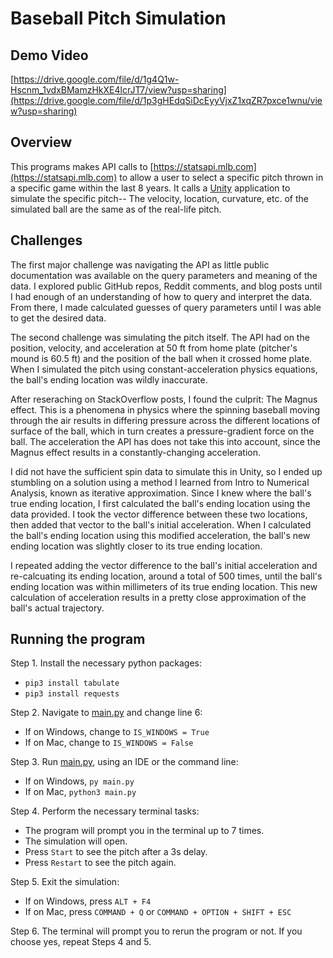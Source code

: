 # Baseball Pitch Simulation

## Demo Video
[https://drive.google.com/file/d/1g4Q1w-Hscnm_1vdxBMamzHkXE4lcrJT7/view?usp=sharing](https://drive.google.com/file/d/1p3gHEdqSiDcEyyVjxZ1xqZR7pxce1wnu/view?usp=sharing)

## Overview
This programs makes API calls to [https://statsapi.mlb.com](https://statsapi.mlb.com) to allow a user to select a specific pitch thrown in a specific game within the last 8 years. It calls a [Unity](https://unity.com) application to simulate the specific pitch-- The velocity, location, curvature, etc. of the simulated ball are the same as of the real-life pitch.

## Challenges
The first major challenge was navigating the API as little public documentation was available on the query parameters and meaning of the data. 
I explored public GitHub repos, Reddit comments, and blog posts until I had enough of an understanding of how to query and interpret the data. From there, I made calculated guesses of query parameters until I was able to get the desired data.

The second challenge was simulating the pitch itself. The API had on the position, velocity, and acceleration at 50 ft from home plate (pitcher's mound is 60.5 ft) and the position of the ball when it crossed home plate. When I simulated the pitch using constant-acceleration physics equations, the ball's ending location was wildly inaccurate. 

After reseraching on StackOverflow posts, I found the culprit: The Magnus effect. This is a phenomena in physics where the spinning baseball moving through the air results in differing pressure across the different locations of surface of the ball, which in turn creates a pressure-gradient force on the ball. The acceleration the API has does not take this into account, since the Magnus effect results in a constantly-changing acceleration.

I did not have the sufficient spin data to simulate this in Unity, so I ended up stumbling on a solution using a method I learned from Intro to Numerical Analysis, known as iterative approximation. Since I knew where the ball's true ending location, I first calculated the ball's ending location using the data provided. I took the vector difference between these two locations, then added that vector to the ball's initial acceleration. When I calculated the ball's ending location using this modified acceleration, the ball's new ending location was slightly closer to its true ending location. 

I repeated adding the vector difference to the ball's initial acceleration and re-calcuating its ending location, around a total of 500 times, until the ball's ending location was within millimeters of its true ending location. This new calculation of acceleration results in a pretty close approximation of the ball's actual trajectory.


## Running the program
Step 1. Install the necessary python packages:
* `pip3 install tabulate`
* `pip3 install requests`

Step 2. Navigate to [main.py](main.py) and change line 6:
* If on Windows, change to `IS_WINDOWS = True` 
* If on Mac, change to `IS_WINDOWS = False` 

Step 3. Run [main.py](main.py), using an IDE or the command line:
* If on Windows, `py main.py`
* If on Mac, `python3 main.py`

Step 4. Perform the necessary terminal tasks:
* The program will prompt you in the terminal up to 7 times. 
* The simulation will open. 
* Press `Start` to see the pitch after a 3s delay. 
* Press `Restart` to see the pitch again.

Step 5. Exit the simulation:
* If on Windows, press `ALT + F4`
* If on Mac, press `COMMAND + Q` or `COMMAND + OPTION + SHIFT + ESC`

Step 6. The terminal will prompt you to rerun the program or not. If you choose yes, repeat Steps 4 and 5.

